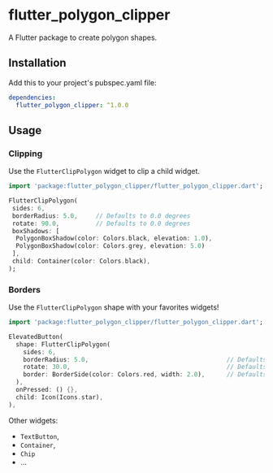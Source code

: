 # flutter_polygon_clipper

A Flutter package to create polygon shapes.

## Installation
Add this to your project's pubspec.yaml file:

```yaml
dependencies:
  flutter_polygon_clipper: ^1.0.0
```

## Usage

### Clipping

Use the `FlutterClipPolygon` widget to clip a child widget.
``` dart
import 'package:flutter_polygon_clipper/flutter_polygon_clipper.dart';

FlutterClipPolygon(
 sides: 6,
 borderRadius: 5.0,     // Defaults to 0.0 degrees
 rotate: 90.0,          // Defaults to 0.0 degrees
 boxShadows: [
  PolygonBoxShadow(color: Colors.black, elevation: 1.0),
  PolygonBoxShadow(color: Colors.grey, elevation: 5.0)
 ],
 child: Container(color: Colors.black),
);
```

### Borders

Use the `FlutterClipPolygon` shape with your favorites widgets!
``` dart
import 'package:flutter_polygon_clipper/flutter_polygon_clipper.dart';

ElevatedButton(
  shape: FlutterClipPolygon(
    sides: 6,
    borderRadius: 5.0,                                      // Defaults to 0.0 degrees
    rotate: 30.0,                                           // Defaults to 0.0 degrees
    border: BorderSide(color: Colors.red, width: 2.0),      // Defaults to BorderSide.none
  ),
  onPressed: () {},
  child: Icon(Icons.star),
),
```

Other widgets:

* `TextButton`,
* `Container`,
* `Chip`
* ...